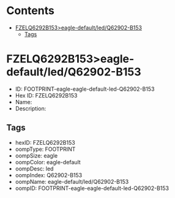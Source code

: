 



Contents
========

* [FZELQ6292B153>eagle-default/led/Q62902-B153](#fzelq6292b153eagle-defaultledq62902-b153)
	* [Tags](#tags)

# FZELQ6292B153>eagle-default/led/Q62902-B153

- ID: FOOTPRINT-eagle-eagle-default-led-Q62902-B153
- Hex ID: FZELQ6292B153
- Name: 
- Description: 

## Tags

- hexID: FZELQ6292B153
- oompType: FOOTPRINT
- oompSize: eagle
- oompColor: eagle-default
- oompDesc: led
- oompIndex: Q62902-B153
- oompName: eagle-default/led/Q62902-B153
- oompID: FOOTPRINT-eagle-eagle-default-led-Q62902-B153

